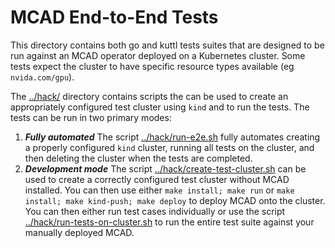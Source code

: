 # MCAD End-to-End  Tests

This directory contains both go and kuttl tests suites that are
designed to be run against an MCAD operator deployed on a Kubernetes
cluster. Some tests expect the cluster to have specific resource types
available (eg `nvida.com/gpu`).

The [../hack/](../hack) directory contains scripts the can be used to
create an appropriately configured test cluster using `kind` and to run
the tests.  The tests can be run in two primary modes:
  1. ***Fully automated***  The script [../hack/run-e2e.sh](../hack/run-e2e-sh)
    fully automates creating a properly configured `kind` cluster, running all
    tests on the cluster, and then deleting the cluster when the tests are completed.
  2. ***Development mode*** The script [../hack/create-test-cluster.sh](../hack/create-test-cluster.sh)
     can be used to create a correctly configured test cluster without MCAD installed.  You can
     then use either `make install; make run` or `make install; make kind-push; make deploy` to deploy
     MCAD onto the cluster. You can then either run test cases individually or use the script
     [../hack/run-tests-on-cluster.sh](../hack/run-tests-on-cluster.sh) to run the entire test suite
     against your manually deployed MCAD.
